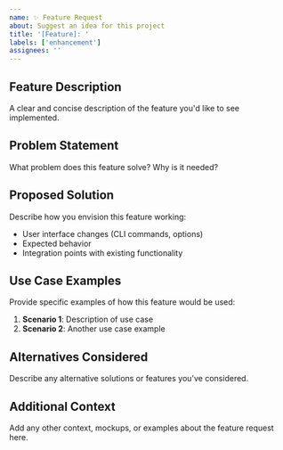 ```yaml
---
name: ✨ Feature Request
about: Suggest an idea for this project
title: '[Feature]: '
labels: ['enhancement']
assignees: ''
---
```


## Feature Description
A clear and concise description of the feature you'd like to see implemented.

## Problem Statement
What problem does this feature solve? Why is it needed?

## Proposed Solution
Describe how you envision this feature working:
- User interface changes (CLI commands, options)
- Expected behavior
- Integration points with existing functionality

## Use Case Examples
Provide specific examples of how this feature would be used:

1. **Scenario 1**: Description of use case
2. **Scenario 2**: Another use case example

## Alternatives Considered
Describe any alternative solutions or features you've considered.

## Additional Context
Add any other context, mockups, or examples about the feature request here.
